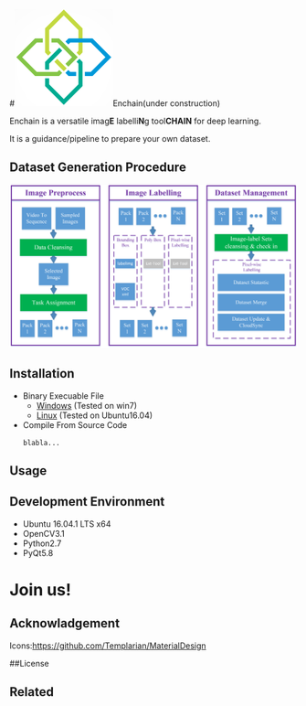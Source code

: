 #[![](./icons/EnchainLogoLittle.png)](https://github.com/Zhehua-Hu/Enchain)Enchain(under construction)

Enchain is a versatile imag**E** labelli**N**g tool**CHAIN** for deep learning.

It is a guidance/pipeline to prepare your own dataset.


## Dataset Generation Procedure


![](./doc/docPictures/DatasetGenerationProcedure.png)
## Installation

* Binary Execuable File
    - [Windows]() (Tested on win7)
    - [Linux]() (Tested on Ubuntu16.04)
* Compile From Source Code
    ```
    blabla...
    ```


## Usage


## Development Environment
* Ubuntu 16.04.1 LTS x64
* OpenCV3.1
* Python2.7
* PyQt5.8


# Join us!

## Acknowladgement

Icons:https://github.com/Templarian/MaterialDesign

##License

## Related








